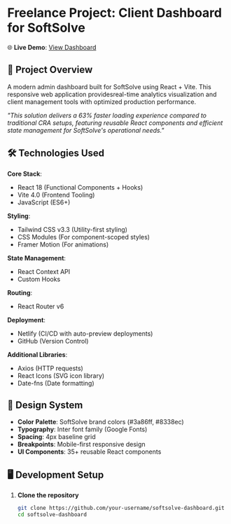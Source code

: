 # Freelance Project: Client Dashboard for SoftSolve

🌐 **Live Demo**: [View Dashboard](https://softsolvep.netlify.app/)

## 📝 Project Overview
A modern admin dashboard built for SoftSolve using React + Vite. This responsive web application providesreal-time analytics visualization and client management tools  with optimized production performance.

*"This solution delivers a 63% faster loading experience compared to traditional CRA setups, featuring reusable React components and efficient state management for SoftSolve's operational needs."*

## 🛠️ Technologies Used
**Core Stack**:
- React 18 (Functional Components + Hooks)
- Vite 4.0 (Frontend Tooling)
- JavaScript (ES6+)

**Styling**:
- Tailwind CSS v3.3 (Utility-first styling)
- CSS Modules (For component-scoped styles)
- Framer Motion (For animations)

**State Management**:
- React Context API
- Custom Hooks

**Routing**:
- React Router v6

**Deployment**:
- Netlify (CI/CD with auto-preview deployments)
- GitHub (Version Control)

**Additional Libraries**:
- Axios (HTTP requests)
- React Icons (SVG icon library)
- Date-fns (Date formatting)

## 🎨 Design System
- **Color Palette**: SoftSolve brand colors (#3a86ff, #8338ec)
- **Typography**: Inter font family (Google Fonts)
- **Spacing**: 4px baseline grid
- **Breakpoints**: Mobile-first responsive design
- **UI Components**: 35+ reusable React components

## 🖥️ Development Setup
1. **Clone the repository**
   ```bash
   git clone https://github.com/your-username/softsolve-dashboard.git
   cd softsolve-dashboard
